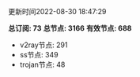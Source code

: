 更新时间2022-08-30 18:47:29

**总订阅: 73**
**总节点: 3166**
**有效节点: 688**
- v2ray节点: 291
- ss节点: 349
- trojan节点: 48
